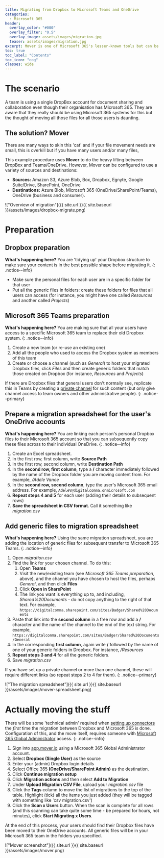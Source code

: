 ```yaml
---
title: Migrating from Dropbox to Microsoft Teams and OneDrive
categories:
  - Microsoft 365
header:
  overlay_color: "#000"
  overlay_filter: "0.5"
  overlay_image: assets/images/migration.jpg
  teaser: assets/images/migration.jpg
excerpt: Mover is one of Microsoft 365's lesser-known tools but can be handy for bulk migrations
toc: true
toc_label: "Contents"
toc_icon: "cog"
classes: wide
---
```


# The scenario

A team is using a single DropBox account for document sharing and collaboration even though their organisation has Microsoft 365. They are aware that they really should be using Microsoft 365 systems for this but the thought of moving all those files for all those users is daunting.

## The solution? Mover

There are many ways to skin this 'cat' and if your file movement needs are small, this is overkill but if you have many users and/or many files,

This example procedure uses **Mover** to do the heavy lifting between DropBox and Teams/OneDrive. However, Mover can be configured to use a variety of sources and destinations:

- **Sources:** Amazon S3, Azure Blob, Box, Dropbox, Egnyte, Google Suite/Drive, SharePoint, OneDrive
- **Destinations:** Azure Blob, Microsoft 365 (OneDrive/SharePoint/Teams), OneDrive (business and consumer).

!["Overview of migration"]({{ site.url }}{{ site.baseurl }}/assets/images/dropbox-migrate.png)

# Preparation

## Dropbox preparation

**What's happening here?** You are 'tidying up' your Dropbox structure to make sure your content is in the best possible shape before migrating it.
{: .notice--info}

- Make sure the personal files for each user are in a specific folder for that user
- Put all the generic files in folders: create these folders for files that all users can access (for instance, you might have one called *Resources* and another called *Projects*)

## Microsoft 365 Teams preparation

**What's happening here?** You are making sure that all your users have access to a specific Microsoft 365 team to replace their old Dropbox system.
{: .notice--info}

1. Create a new team (or re-use an existing one)
2. Add all the people who used to access the Dropbox system as members of this team
3. Create or choose a channel (such as *General*) to host your migrated Dropbox files, click *Files* and then create generic folders that match those created on Dropbox (for instance, *Resources* and *Projects*)

If there are Dropbox files that general users don't normally see, replicate this in Teams by creating a [private channel](https://docs.microsoft.com/en-us/microsoftteams/private-channels) for such content (but only give channel access to team owners and other administrative people).
{: .notice--primary}

## Prepare a migration spreadsheet for the user's OneDrive accounts

**What's happening here?** You are linking each person's personal Dropbox files to their Microsoft 365 account so that you can subsequently copy these files across to their individual OneDrive.
{: .notice--info}

1. Create an Excel spreadsheet.
2. In the first row, first column, write **Source Path**
3. In the first row, second column, write **Destination Path**
4. In the **second row, first column**, type a **/** character immediately followed by the name of the Dropbox folder you are moving content from. For example, */Adele Vance*
5. In the **second row, second column**, type the user's Microsoft 365 email address. For example, `AdeleV@digitalcomma.onmicrosoft.com`
6. **Repeat steps 4 and 5** for each user (adding their details to subsequent rows)
7. **Save the spreadsheet in CSV format**. Call it something like *migration.csv*

## Add generic files to migration spreadsheet

**What's happening here?** Using the same migration spreadsheet, you are adding the location of generic files for subsequent transfer to Microsoft 365 Teams.
{: .notice--info}

1. Open *migration.csv*
2. Find the link for your chosen channel. To do this:
    1. Open **Teams**
    2. Visit the new/existing team (see *Microsoft 365 Teams preparation*, above), and the channel you have chosen to host the files, perhaps *General*, and then click **Files**
    3. Click **Open in SharePoint**
    4. The link you want is everything up to, and including, *Shared%20Documents* - do not copy anything to the right of that text. For example, `https://digitalcomma.sharepoint.com/sites/Badger/Shared%20Documents`
3. Paste that link into the **second column** in a free row and add a **/** character and the name of the channel to the end of the text string. For example, `https://digitalcomma.sharepoint.com/sites/Badger/Shared%20Documents/General`
4. In the corresponding **first column**, again write **/** followed by the name of one of your generic folders in Dropbox. For instance, */Resources*
5. **Repeat steps 3 and 4** for all the generic folders.
6. Save *migration.csv*

If you have set up a private channel or more than one channel, these will require different links (so repeat steps 2 to 4 for them).
{: .notice--primary}

!["The migration spreadsheet"]({{ site.url }}{{ site.baseurl }}/assets/images/mover-spreadsheet.png)

# Actually moving the stuff

There will be some 'technical admin' required when [setting up connectors](https://docs.microsoft.com/en-us/sharepointmigration/mover-manage-connectors) the *first* time the migration between Dropbox and Microsoft 365 is done. Configuration of this, and the move itself, requires someone with [Microsoft 365 Global Administrator](https://docs.microsoft.com/en-us/microsoft-365/admin/add-users/about-admin-roles?view=o365-worldwide) access.
{: .notice--info}

1. Sign into [app.mover.io](https://app.mover.io/) using a Microsoft 365 Global Administrator account.
2. Select **Dropbox (Single User)** as the source
3. Enter your (admin) Dropbox login details
4. Select Office 365 **(OneDrive/SharePoint Admin)** as the destination.
5. Click **Continue migration setup**
6. Click **Migration actions** and then select **Add to Migration**
7. Under **Upload Migration CSV File**, upload your *migration.csv* file
8. Click the **Tags** column to move the list of migrations to the top of the table. Highlight (tick) all the items you just added (they will be tagged with something like 'csv migration.csv')
9. Click the **Scan x Users** button. When the scan is complete for all rows (and this scanning can take quite some time - be prepared for hours, not minutes), click **Start Migrating x Users**.

At the end of this process, your users should find their Dropbox files have been moved to their OneDrive accounts. All generic files will be in your Microsoft 365 team in the folders you specified.

!["Mover screenshot"]({{ site.url }}{{ site.baseurl }}/assets/images/mover.png)